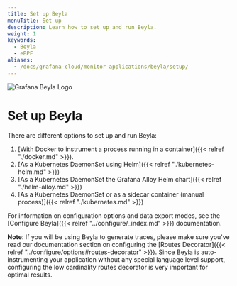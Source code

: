 ```yaml
---
title: Set up Beyla
menuTitle: Set up
description: Learn how to set up and run Beyla.
weight: 1
keywords:
  - Beyla
  - eBPF
aliases:
  - /docs/grafana-cloud/monitor-applications/beyla/setup/
---
```


![Grafana Beyla Logo](https://grafana.com/media/docs/grafana-cloud/beyla/beyla-logo-2.png)

# Set up Beyla

There are different options to set up and run Beyla:

1. [With Docker to instrument a process running in a container]({{< relref "./docker.md" >}}).
1. [As a Kubernetes DaemonSet using Helm]({{< relref "./kubernetes-helm.md" >}})
1. [As a Kubernetes DaemonSet the Grafana Alloy Helm chart]({{< relref "./helm-alloy.md" >}})
1. [As a Kubernetes DaemonSet or as a sidecar container (manual process)]({{< relref "./kubernetes.md" >}})

For information on configuration options and data export modes, see the [Configure Beyla]({{< relref "../configure/_index.md" >}}) documentation.

**Note**: If you will be using Beyla to generate traces, please make sure you've read our documentation section on configuring
the [Routes Decorator]({{< relref "../configure/options#routes-decorator" >}}). Since Beyla is auto-instrumenting your application without any
special language level support, configuring the low cardinality routes decorator is very important for optimal results.
